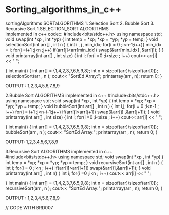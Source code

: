 # Sorting_algorithms_in_c++
sortingAlgorithms
                          SORTaLGORITHMS
                          1. Selection Sort
                          2. Bubble Sort
                          3. Recursive Sort
   1.SELECTION_SORT
   ALGORITHMS   
   implemented in c++
    code:::
       #include<bits/stdc++.h>
using namespace std;
void swap(int *xp , int *yp)
{
    int temp = *xp;
    *xp = *yp;
    *yp = temp;
}
void selectionSort(int arr[] , int n )
{
    int i , j ,min_idx;
    for(i = 0 ;i<n-1;i++){
        min_idx = i;
         for(j =i+1 ;j<n ;j++)
            if(arr[j]<arr[min_idx])
            swap(&arr[min_idx] ,&arr[j]);
    }
}
void printarray(int arr[] , int size)
{
    int i;
    for(i =0 ;i<size ; i++)
        cout<< arr[i] << "  ";

}
int main()
{
    int arr[] = {1,4,2,3,7,6,5,9,8};
    int n = sizeof(arr)/sizeof(arr[0]);
    selectionSort(arr , n );
    cout<< "SortEd Array:";
    printarray(arr , n);
    return 0;
}


OUTPUT : 1,2,3,4,5,6,7,8,9

2.Bubble Sort
 ALGORITHMS implemented in c++
      #include<bits/stdc++.h>
using namespace std;
void swap(int *xp , int *yp)
{
    int temp = *xp;
    *xp = *yp;
    *yp = temp;
}
void bubbleSort(int arr[] , int n )
{
  int i,j;
  for(i = 0 ;i<n-1 ; i++)
  for(j = i+1 ;j<n-i-1;j++)
    if(arr[j]>arr[j+1])
    swap(&arr[j] ,&arr[j+1]);
}
void printarray(int arr[] , int size)
{
    int i;
    for(i =0 ;i<size ; i++)
        cout<< arr[i] << "  ";

}
int main()
{
    int arr[] = {1,4,2,3,7,6,5,9,8};
    int n = sizeof(arr)/sizeof(arr[0]);
    bubbleSort(arr , n );
    cout<< "SortEd Array:";
    printarray(arr , n);
    return 0;
}

OUTPUT: 1,2,3,4,5,6,7,8,9


3.Recursive Sort
ALGORITHMS implemented in c++
    #include<bits/stdc++.h>
using namespace std;
void swap(int *xp , int *yp)
{
    int temp = *xp;
    *xp = *yp;
    *yp = temp;
}
void recursiveSort(int arr[] , int n )
{
int i;
for(i = 0 ;i<n ; i++)
    if(arr[i]>arr[i+1])
    swap(&arr[i],&arr[i+1]);
}
void printarray(int arr[] , int n)
{
    int i;
    for(i =0 ;i<n ; i++)
        cout<< arr[i] << "  ";

}
int main()
{
    int arr[] = {1,4,2,3,7,6,5,9,8};
    int n = sizeof(arr)/sizeof(arr[0]);
    recursiveSort(arr , n );
    cout<< "SortEd Array:";
    printarray(arr , n);
    return 0;
}
 
 
 OUTPUT : 1,2,3,4,5,6,7,8,9
 
 
 // CODE WITH BRD007



